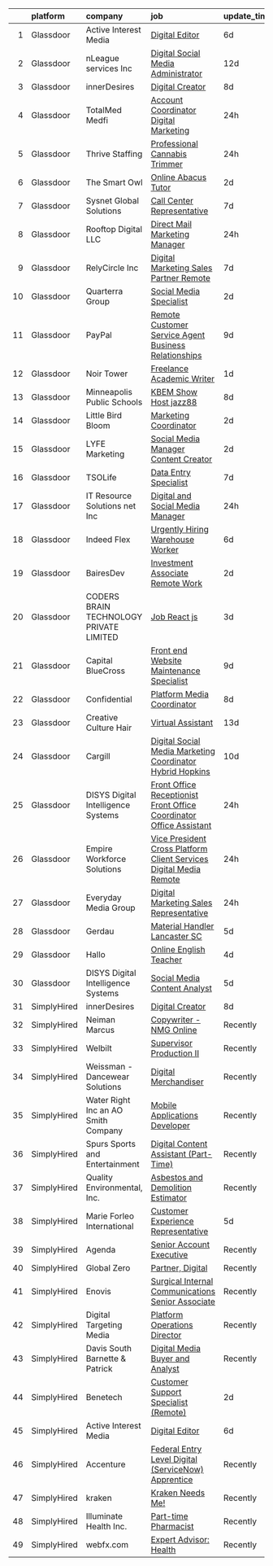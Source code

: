 

|    | platform    | company                                 | job                                                                                                                                                                                                                                                                                                                                                                                                                                                                                                                                                                                                                                                                                                                                                                                                                                                                                                                                                                                                                                                                                 | update_time   | location                    |
|---:|:------------|:----------------------------------------|:------------------------------------------------------------------------------------------------------------------------------------------------------------------------------------------------------------------------------------------------------------------------------------------------------------------------------------------------------------------------------------------------------------------------------------------------------------------------------------------------------------------------------------------------------------------------------------------------------------------------------------------------------------------------------------------------------------------------------------------------------------------------------------------------------------------------------------------------------------------------------------------------------------------------------------------------------------------------------------------------------------------------------------------------------------------------------------|:--------------|:----------------------------|
|  1 | Glassdoor   | Active Interest Media                   | [Digital Editor](https://www.glassdoor.com/partner/jobListing.htm?pos=105&ao=1110586&s=58&guid=0000018267a3730a809da149bbc662e7&src=GD_JOB_AD&t=SR&vt=w&ea=1&cs=1_65fe9bbb&cb=1659596142010&jobListingId=1008035376852&cpc=F41FEAB56D215062&jrtk=3-0-1g9jq6sr42inj001-1g9jq6sroitn8800-463a40b263944d69--6NYlbfkN0AZA8Oo7V7aJWNB94sKW_9ZY7jzLUMUKhJXDzEJByhUbbMoMkxZDHV4IrtSOMngzfk748jUqGcMxeOuKnza_BbUFo2EVYHY9-PGecqEvpvuvBguWTFVaByWNOOjojmUTlRezvgHkwJUsGantzDynCg5KII-71HH69Liwq353uT_PqP18SMIS5PXe0-QfHSM_wGwSb6DwQpZKqwIyIOAASH3mPjyK3qFPN622UEmjWWAzFoeSJ2kJmTgGIV1ply_5J6pKltK2w-3RhFDpY-50Z5EjaqkztQxeDc4XYbNXrofqA6D2999C2QWrhwch0qe9k3rx5ejUXrCU076eUUuHFgwp4CWJcvX2MxCXyxrSLFsyiwjRJYX7Xx-R0MpdIE8BPsqWp2FWj0jhU6kbHbVwHPtA7ysDKBybDK-PSqIWh672PwkZKfW4XPR9w9n2XBk2OLHq_jyf5GRCWL8qKPulo4Ix8BYiEa4d2A6ExGe4as5rw%3D%3D)                                                                                                                                                                                                                                               | 6d            | Remote                      |
|  2 | Glassdoor   | nLeague services Inc                    | [Digital Social Media Administrator](https://www.glassdoor.com/partner/jobListing.htm?pos=118&ao=1136043&s=58&guid=0000018267a3730a809da149bbc662e7&src=GD_JOB_AD&t=SR&vt=w&ea=1&cs=1_7973a98d&cb=1659596142012&jobListingId=1008023011583&jrtk=3-0-1g9jq6sr42inj001-1g9jq6sroitn8800-41b84dfd87e58173-)                                                                                                                                                                                                                                                                                                                                                                                                                                                                                                                                                                                                                                                                                                                                                                            | 12d           | Atlanta, GA                 |
|  3 | Glassdoor   | innerDesires                            | [Digital Creator](https://www.glassdoor.com/partner/jobListing.htm?pos=128&ao=1136043&s=58&guid=0000018267a3730a809da149bbc662e7&src=GD_JOB_AD&t=SR&vt=w&ea=1&cs=1_ae5436a7&cb=1659596142012&jobListingId=1008031587564&jrtk=3-0-1g9jq6sr42inj001-1g9jq6sroitn8800-95ee0013a0241e9b-)                                                                                                                                                                                                                                                                                                                                                                                                                                                                                                                                                                                                                                                                                                                                                                                               | 8d            | Remote                      |
|  4 | Glassdoor   | TotalMed Medfi                          | [Account Coordinator   Digital Marketing](https://www.glassdoor.com/partner/jobListing.htm?pos=114&ao=1110586&s=58&guid=0000018267a3730a809da149bbc662e7&src=GD_JOB_AD&t=SR&vt=w&ea=1&cs=1_6d006c48&cb=1659596142012&jobListingId=1008050679528&cpc=1FDE87803EF93CD3&jrtk=3-0-1g9jq6sr42inj001-1g9jq6sroitn8800-8f538315a3b18d10--6NYlbfkN0CAbsJB8bju6vp3YzCtcC1o6rQ0eFO1yXn-OHpoI-lP0DaRmu6MITyG7eKv3cg2fC5SuOZbEbxbvepffm2pxYVMrVo_psQrIep5kS8ctn3ICrpL28ozPpKsV2k_3qNn5TtDwCBSmRqMnYGMvaED7XeA-ZRv47M6AFYI82PhR31SsuJabr_xVQK8qWfL_V9aqv0Ghz3rJGbQgZfrXoYgknazNfBc3ArEJZVuVgw2s1qgbpNJbam321r-mY6azFakylMucUzj1aMhaZhMYSOxG9ORsFRggrqW4Vpi7wtA3U9A3SCsg7ubtE8Qc7AoJCKuF8VvfHD6XCBj7iDJtqp7O9CFwFPNTx2-6F4sEtnTfWs65OjSNB3mPDtlW6wq6iaqUPmcbKOdEzq3l1z1HZBb1yxUycitW84dlMi9MTXlZpQIGe0lIwvdK_O0R9zkCGRlyaMBCjsMpR9gSjiCmA1JTt5sILPzNvm1EeO7EM1CMMhaKOViWHXq3g3PlNa8M_wYIzGYu5HYY7k0rA%3D%3D)                                                                                                                                                                                      | 24h           | Remote                      |
|  5 | Glassdoor   | Thrive Staffing                         | [Professional Cannabis Trimmer](https://www.glassdoor.com/partner/jobListing.htm?pos=112&ao=1110586&s=58&guid=0000018267a3730a809da149bbc662e7&src=GD_JOB_AD&t=SR&vt=w&ea=1&cs=1_5950e147&cb=1659596142011&jobListingId=1008050606652&cpc=923E3B470662C757&jrtk=3-0-1g9jq6sr42inj001-1g9jq6sroitn8800-12332ac2078f2462--6NYlbfkN0D-OtOWrnSFY4xbcHm3nwfEE5n4ETxfDtjc14HUV7NCRxLf9IgH4rU44X2WWpYjMLdDMF5Cn7BGmiOg9k6DX8cujmRfGlR6ye4gmvdWR1VbHAsN-gjyGNaer5Qxe-kkv_YtP0kjXQS9PV4vhlEAzDTeMn2iI9ya-vez5Gf9DWb0qb23wS4hatDeqbFLHpe-4recpt0bXMXjkeH5V9FSSqk2x6dNnY8v8_v5u1nxhQGXRUCjI5OoDFBo_KHTstR4dbg_nT_-M1lUMH44DQDs2RdegZoHDnT2hhsjqfbnkkrU9d_6jGS_0KQFZMWlF7lYmyc5i3FxPwU83jxyeyDChMp1eUrwEKER2WXurefFsFWqmB8GFq6Uj_x6UZWFtYi4j1qqyMTYD1U07yAslANhrpXQmuV-5VUknOG8hwRoAP6kYAq_k0QXPVHZNTpwQc22270rN0Vfc1NVgX5KMJeSWPGfuUvBPzvlfziR-Qp7u5rSL7Yx9SS-VMv0qtG032URjQmBSK1pMoeY1A%3D%3D)                                                                                                                                                                                                | 24h           | Adelanto, CA                |
|  6 | Glassdoor   | The Smart Owl                           | [Online Abacus Tutor](https://www.glassdoor.com/partner/jobListing.htm?pos=124&ao=1136043&s=58&guid=0000018267a3730a809da149bbc662e7&src=GD_JOB_AD&t=SR&vt=w&ea=1&cs=1_60501504&cb=1659596142012&jobListingId=1008046264854&jrtk=3-0-1g9jq6sr42inj001-1g9jq6sroitn8800-adf07c5c4956a767-)                                                                                                                                                                                                                                                                                                                                                                                                                                                                                                                                                                                                                                                                                                                                                                                           | 2d            | Remote                      |
|  7 | Glassdoor   | Sysnet Global Solutions                 | [Call Center Representative](https://www.glassdoor.com/partner/jobListing.htm?pos=110&ao=1110586&s=58&guid=0000018267a3730a809da149bbc662e7&src=GD_JOB_AD&t=SR&vt=w&cs=1_dd3c3fe6&cb=1659596142011&jobListingId=1008034241016&cpc=FA84DF7EA1EC2398&jrtk=3-0-1g9jq6sr42inj001-1g9jq6sroitn8800-b73c3b1cc32f4871--6NYlbfkN0BnNBTHaaKp72MKvGcaA4XfRR-E1Ciyd_6IauSMfQTRM_erjUME_VqVhzXEyD2XjOWbmu0PllMc040C1CyUPFNu9b9ifV-SrUpc8ri_1eZ5ixoNuWiEa-1Cj9TFnrg37gLWDCS48WbG1lpt2zs0NwspasP-GsE3VT3QTYGOOE3ssiCs55FazhQU1-fHiCcsiXoFV0sLnbIherDX9v-UCMg7OwTYUCIliE39jNe3fimXkn4sRBBdMxCZlNycDLoSEM1LdVgOJFiZsXsfOf1PuFDcotiQTt0V7Oxd2kv0Zg0QkInPGOCSvpDahmAXPnU5ZUjjcEyxet5qnQFYbc2FFrA8sDcnSbNGOioznNJVGfkFARcDoW3U_Jfyg38gS1eztjlfX5W1FQQMiohva1giyhLuJPY_m6LoHkKrroX8UJaOC_1srJE_8rXbK6zE_N-Uk3PALbjT_aC3v9asd_uC1hUuCQu2mUR8r2Zb0hcvtjgEJZzfk0y_7cS0)                                                                                                                                                                                                                                    | 7d            | Chicago, IL                 |
|  8 | Glassdoor   | Rooftop Digital  LLC                    | [Direct Mail Marketing Manager](https://www.glassdoor.com/partner/jobListing.htm?pos=102&ao=1110586&s=58&guid=0000018267a3730a809da149bbc662e7&src=GD_JOB_AD&t=SR&vt=w&cs=1_24365e76&cb=1659596142009&jobListingId=1008050518332&cpc=87034903B3AB482B&jrtk=3-0-1g9jq6sr42inj001-1g9jq6sroitn8800-dd6f8dcc896813a8--6NYlbfkN0DSBO-jBcr2YqL31Kpqj6lpOVigNTx_gi2M8UbeBAFfP6qPjNsKAUOqTt6N32Txf1m0vYW7AArMhi61gOmZMKgtkMkTo8kfdsxvoBX6iq9CI_9gCLVUafBhAvPdzKxt0W0Yd8Knwyha6Gzw221-BbsLac88DR5vPgVv1d-09guO7zlToBIlVVLdLIjX8qJp6M-J8w93wj4xV5c17U6RinY108gFrydBm_h3keCg7YlTV4PSVAlvbH1kGRkhCIYOGb_69x-QPia_6FxlDg9mCIyqEAZkYp9WSRi4wG48qAv3uyVYJGBTzYuK3ESXVAOpEpTtMvbwXjtsYG1D3_oDdO5sh8C5fSk-PnTZAvqSsPzexovfuSNWINqcqbcT_cuNskAYQekwKbCL5Uk-5o0QEITUCUnp-1lum1qN8t0GNkrXi_zYBd349SQVPjZHzbtUeiH8uRYa0qK30UDgqEzyW34GBXP_a8D9mzcdqQi8FhRZ9TeuiE-rUZlU2vNGIyhCS1wMsJjiMy1Vpu6Jm4zyTNM3qzBAyGp90mPMaNI4JWGRJw%3D%3D)                                                                                                                                                                     | 24h           | Remote                      |
|  9 | Glassdoor   | RelyCircle Inc                          | [Digital Marketing Sales Partner  Remote ](https://www.glassdoor.com/partner/jobListing.htm?pos=123&ao=1136043&s=58&guid=0000018267a3730a809da149bbc662e7&src=GD_JOB_AD&t=SR&vt=w&ea=1&cs=1_62ab1111&cb=1659596142012&jobListingId=1008033557953&jrtk=3-0-1g9jq6sr42inj001-1g9jq6sroitn8800-5a0105498e9930de-)                                                                                                                                                                                                                                                                                                                                                                                                                                                                                                                                                                                                                                                                                                                                                                      | 7d            | Remote                      |
| 10 | Glassdoor   | Quarterra Group                         | [Social Media Specialist](https://www.glassdoor.com/partner/jobListing.htm?pos=122&ao=1136043&s=58&guid=0000018267a3730a809da149bbc662e7&src=GD_JOB_AD&t=SR&vt=w&cs=1_062ae9bb&cb=1659596142012&jobListingId=1008044650081&jrtk=3-0-1g9jq6sr42inj001-1g9jq6sroitn8800-55d74523bd60c6b0-)                                                                                                                                                                                                                                                                                                                                                                                                                                                                                                                                                                                                                                                                                                                                                                                            | 2d            | Remote                      |
| 11 | Glassdoor   | PayPal                                  | [Remote Customer Service Agent   Business Relationships](https://www.glassdoor.com/partner/jobListing.htm?pos=117&ao=1110586&s=58&guid=0000018267a3730a809da149bbc662e7&src=GD_JOB_AD&t=SR&vt=w&ea=1&cs=1_25ee6f27&cb=1659596142012&jobListingId=1008028589346&cpc=3BA4CE39D5B5DEF5&jrtk=3-0-1g9jq6sr42inj001-1g9jq6sroitn8800-fb93b70d21e86f20--6NYlbfkN0DU-F56RgAyFk8IOKZIzbPDY7JlmS72TMLpmNQzkaTSHnnUpJiwKQw4erUsxxxzAtW9rkUZ_nCrawWpSVYeW3sIaz8U4l_4DCoO7ir4VFcIfU4xDM2uiZnjaF7K5czPGOo9FxKK_24mIALxe9cyQe0aQFO-e9mKrRa_nyps96gR7AItH-5G4Cg-tIC-it8rVo_8MW8ackcuuSYm_RXUL_rjNHyH_RFSr1goCT56yC5W439O7UpHtcfPhV4EjYN_UU0siTL9ho7TxEX4mFZPiG-2owverWC5sVnFMmAQaok93VBAtz7FiUn9hKNE-scmzL2xWZwHTgN3PKPKryEASaX2NHy8TVf7dJC8CMQusB5-Tk2cpCl5xDL6tGvYAPtm2zqBHNuvxd5Jc4k_PzNFkJkJSnKmq3I-e6N8sesjFMZvDeJHiqGV0b8nJDpQmjWEFAQLbrKsCCUJut_-acH7czBLP9jqhhVEpiYvMalHmlMantWzHKd-T7lsHNTBRNWYTdTIkKWRgCvXJJtRsEHo2CY5K9edq1aJvZgLlte-_ElYtg%3D%3D)                                                                                                                                       | 9d            | Raleigh, NC                 |
| 12 | Glassdoor   | Noir Tower                              | [Freelance Academic Writer](https://www.glassdoor.com/partner/jobListing.htm?pos=111&ao=1110586&s=58&guid=0000018267a3730a809da149bbc662e7&src=GD_JOB_AD&t=SR&vt=w&ea=1&cs=1_bb92cb67&cb=1659596142011&jobListingId=1008047757568&cpc=9908D8D4413DBB8A&jrtk=3-0-1g9jq6sr42inj001-1g9jq6sroitn8800-b895c542e8914a04--6NYlbfkN0DynFjwcm2UTAgtpqs8aZF81BvIvI5YaFRdS9GdIXZEr0i-YMPlnMTs5y4Q2AM1ruFKIecpAVvJXiS2-i9KFc-TH4BsBLjn4KHSR_2HO30J8x-IpXR9dYYfwvtil0BZIRTHyRGcnXHwJcQI1QBc0fIUz83RlNcPZza8_fM4r6TK2TFqnpTyw-NSvsWjT8Q373x4MCQWvIPEUel8dNU_NXo3jsUk1kHHneloiFCIThCZk0ael56UWMTE0POPZ4SFeom0c-0KPiC2lmWIAFbxSat8VxW00P9SVTeJPQE967pWB7idS7nG68TrlQmqZophIhuemiE05A49TgmPULZNQfu1H9zUc6I64n7XYLoY35wmRQIk_SlhZpfYHKBaekUIhO_mRg2bFrCm9hS9ijC3qD7PVsgXz-agjfL6Tu3Sad0dXub2DPQk6vQiF6BYN2IJjX5p-kTzjWqEda718fPLPPNbbO7dWY7V_vT-HS1YEmWT3A5hibYtaH7LCTe9qKDxzRA%3D)                                                                                                                                                                                                                  | 1d            | Remote                      |
| 13 | Glassdoor   | Minneapolis Public Schools              | [KBEM Show Host  jazz88 ](https://www.glassdoor.com/partner/jobListing.htm?pos=126&ao=1136043&s=58&guid=0000018267a3730a809da149bbc662e7&src=GD_JOB_AD&t=SR&vt=w&cs=1_d977c8a1&cb=1659596142012&jobListingId=1008031757353&jrtk=3-0-1g9jq6sr42inj001-1g9jq6sroitn8800-c4db09ea93f66203-)                                                                                                                                                                                                                                                                                                                                                                                                                                                                                                                                                                                                                                                                                                                                                                                            | 8d            | Minneapolis, MN             |
| 14 | Glassdoor   | Little Bird Bloom                       | [Marketing Coordinator](https://www.glassdoor.com/partner/jobListing.htm?pos=103&ao=1110586&s=58&guid=0000018267a3730a809da149bbc662e7&src=GD_JOB_AD&t=SR&vt=w&cs=1_89548d9d&cb=1659596142009&jobListingId=1008045714426&cpc=334ABAF5D42DC775&jrtk=3-0-1g9jq6sr42inj001-1g9jq6sroitn8800-f3566fcb32409e67--6NYlbfkN0DAIe5QNSLFGa0_VC0eXzdOuuEqzQA_iTX-kzlWqj7tTFusxOctVH548IIqtbGko3oTqylMRYjrDRvr0PrLV2gG3GHEptDJ7USXOxMCkle1V_bRltWk7ptn3H6jwz5E55wqnNc23MGi7YCfHlpIjnRZwBpUDVf_8Am1mY8qRagDZjxDm_OmjU9-5TjNC7Ag_TzhHOCX3dGaXnhtlcituTGHjmzD8n5CsTdAuscBQGAgqgYvxVxWTWJkRPjeHVU0w4qhUU_whRgNNDHhKoh4NqRbsQjx3rTlP4qqWUbQeko7_tjyb_-G6bGBt_zh4yl_vfDohsp-Pqrq3L8mzF3ruyS4OJwEp3VdE21Vphm7IUMyJ7IGSITuDYHvR01IdazOe3Mvrp3X2yXH8ckm7nbS0SSNF40cPN_KSPysMmKPaTawWQg6V_NL3LR0dgxHKCG9DDs6BwzAj0NaCv5pQQa6xi6m)                                                                                                                                                                                                                                                                         | 2d            | Remote                      |
| 15 | Glassdoor   | LYFE Marketing                          | [Social Media Manager Content Creator](https://www.glassdoor.com/partner/jobListing.htm?pos=108&ao=1110586&s=58&guid=0000018267a3730a809da149bbc662e7&src=GD_JOB_AD&t=SR&vt=w&cs=1_9a008e92&cb=1659596142010&jobListingId=1008044790824&cpc=3DB599BF2F4828F0&jrtk=3-0-1g9jq6sr42inj001-1g9jq6sroitn8800-cacc088ee199509b--6NYlbfkN0Bn_QP1mB-qITnm4Vz5PyfqYTbW9sbsjBCIFcmJsZI4dRRghgHoT6IrWyZJLi3Qx4ec_aejb4vzvMGPnoCE9DZEvxeGUHb1-sLI4A5Ef5XHOuzPYccZTa6okImh8vUdFr4qLdYauhzTHPhL3RiaXIeyZcgxN53cHJyNa1Ts-xoyQr9hwI5X5Vm2KPr91uF9krc0z6YH94w1ky-rJexZ4gRgfi3E4r2Z93CYkhSH_8qlzM8OoYbqOgyXZg4rpwus15fcnSRPX3eVrMw5O0jPVHape7D2UCK9tNaA5Hgz8KvHnlziNJeTDGjY8PT_jxRsF3ixlDBLf-G4nLu221kdevdFXDTSSb0tTvge79zsC_M4tO0SXT1FROMZWHbkL0Vgr1D4__p9SYtM8F27853FK27MDi5U-bJOmqHKILPx89HQL9mVFDuGvzrbMYkKXGhwK3rNqD1KfEUeFMcEj2-ymbeX61VgI0qFC_vtcvmNOaM1nA4LK9BQRMYsANSO_If-JVXHWeRYKXnOGQ%3D%3D)                                                                                                                                                                                              | 2d            | Remote                      |
| 16 | Glassdoor   | TSOLife                                 | [Data Entry Specialist](https://www.glassdoor.com/partner/jobListing.htm?pos=120&ao=1136043&s=58&guid=0000018267a3730a809da149bbc662e7&src=GD_JOB_AD&t=SR&vt=w&ea=1&cs=1_491885ac&cb=1659596142012&jobListingId=1008033924059&jrtk=3-0-1g9jq6sr42inj001-1g9jq6sroitn8800-9be52143023b0d66-)                                                                                                                                                                                                                                                                                                                                                                                                                                                                                                                                                                                                                                                                                                                                                                                         | 7d            | Remote                      |
| 17 | Glassdoor   | IT Resource Solutions net  Inc          | [Digital and Social Media Manager](https://www.glassdoor.com/partner/jobListing.htm?pos=115&ao=1110586&s=58&guid=0000018267a3730a809da149bbc662e7&src=GD_JOB_AD&t=SR&vt=w&ea=1&cs=1_7cac1771&cb=1659596142012&jobListingId=1008050611875&cpc=FD1C1DA32C38CFA7&jrtk=3-0-1g9jq6sr42inj001-1g9jq6sroitn8800-eb7b3b83950cdd01--6NYlbfkN0A2rhKgUxWeNFR8lJyK2GQ5QGimrmDFP8mAUqXCCF4iyQNM0HgvdZk-tvWd8PLqMjW2-yWUBCG08C7mMrzWryrMTHcQl6LB8QfvkFTeod-42-rcAU2LOFM6jTRh-a27IBDs3rMgnphP6g1j_hU3uNTJMJ8gkYRbjPfFvNk6s0WxrkQjIzQlF4dfe13yPuzmb5qQn-6QAUyKq1Ft9DHDyPAGer7QbRB2-yjgJ5gVc0G179HHHF-BiR0-oUVIpxenvJr4A6JBJI8elK_wxRiHmfqytp0NFNqBMYlqL0gWgUYmtLuvrSExZuH55AkwyqlgJWls8I1gALb6BjVwGUrRovwIhAhFsabJpuXqlJew8Tm5LSxjxlvYBus4TZ66XaRBjqy0cFd_pnB9baxosoXiNNkHKTlenvVLnHTWq6goCpzUkQdir3_zNrERi7z7sbhlZgksZm3Q3iPQM05nbw0CQVD9IVYg3DbJVdJ_vJzc2mfUMw1yuzd2HR4otBQs7HySlUaq-y1zesRl7RsX_QVxPPBN)                                                                                                                                                                                         | 24h           | California                  |
| 18 | Glassdoor   | Indeed Flex                             | [Urgently Hiring  Warehouse Worker](https://www.glassdoor.com/partner/jobListing.htm?pos=104&ao=1110586&s=58&guid=0000018267a3730a809da149bbc662e7&src=GD_JOB_AD&t=SR&vt=w&cs=1_bf0c4452&cb=1659596142009&jobListingId=1008035570265&cpc=A0032DE20586B9BD&jrtk=3-0-1g9jq6sr42inj001-1g9jq6sroitn8800-1d97adb40941aca8--6NYlbfkN0AVTMdwzNofiSdNNiUQE6qdFc71LVBFT7n-rCukDorc53tXNcs0iX3NGuRmH4gq90s7_KM6trph1tWCY9vU4Z6whtW6wVxjXFhggRUkGXOQ7LsKfVBYHDBHwaCRHh0c_gnGfWbjEj6PmVCF70KF3qeG03RJUhSUn_0qKSbtNqTHfvjaZ9CXF73vdN0Ip8xvN5gnQU5MVY5abl2H4HPfK0bf8Gng3wdT82fCXSBRr1QM45Fx70ESdyCok_6Hdmn4-vuhQca70SDEi6-Ytko-I6sMFiwZYZxjaQi7WNblAZK1CGAPJ37Ezg2Ag7EZNBHlt59qlXNrC61Gbbf3EoHqKN2oLgsycxiMyIUe8o2Kl7A_bMz7PCtVUmPeZZrPMG7KxCIwH39o7RW8DLORTvfXnr2Z4Jgjey275liyw1WMXDU2CbEOyUHlzuQCRug2nbV4ZK5Z_FW2Ztf3g4Roq6-t7hh33XZkGVDHFKUZXMz1POgmnrRJp21WRRz3XSjh3gA7ggT1n3kIL-CqmsYYCZmbxgW41CxgytAhA99_wtwotdk1kqBp26UpeYXLtg4lWbYAwbwqrdFc4U-mluOuV-Z6EbzOLvmUZMvrQZyuvDcO47PuFuurKS1MAluGfJMH6wsYrMpH3Kf_7K8XA8z22DTbEzUOET6ij00ojdHbmg8w1aoPlDIeJmA0EQvFObz_wm4hFCHrz22OKMdiug%3D%3D) | 6d            | Plano, TX                   |
| 19 | Glassdoor   | BairesDev                               | [Investment Associate   Remote Work](https://www.glassdoor.com/partner/jobListing.htm?pos=106&ao=1110586&s=58&guid=0000018267a3730a809da149bbc662e7&src=GD_JOB_AD&t=SR&vt=w&cs=1_c77a6759&cb=1659596142010&jobListingId=1008044257006&cpc=9908D8D4413DBB8A&jrtk=3-0-1g9jq6sr42inj001-1g9jq6sroitn8800-1aa77c0e4c69bbab--6NYlbfkN0BfEGkshao4EhrCCf7LYqKO8VNtf9vkQrewuI3DmTR_-G3zJxSBeo1O-SB_lpKRvkMouHs_ju3K1xxCbPiZ43CwluehM2k_tiDVI4uaFtpb-lbgQ5bIUx1tvd4odvIftmXsp98J8RcVuEGfvTV4lE2eouiG7RGZWGaluWrIsPA6lkRF9Ipr00Ayh1xuAXQUphb9oisIXykfcCLyB63lJKqbpANbjKMIaRutBe9vXoJefU4xYTAvTKFEgUtXxfXXDF_k2KM99QUZ8-8jvGWGyj6ueNQ2m2uFE_CJWz66BsyfjvaTAk7M36sUSck_sB_2j85oLOecNE8qK_clBx-va079of2hyf7HmpSEOxik8NY91-Ynkl0ZSAoxrA34z7nKbuJaB1sZiHI6cgfBmvBAxUgeOmMUfsVi9mYGq_-oauGCgc-9qeqIuGakOSaqTLF0HyteMdmGCeD2KEcl4VllJAHGRo_MSb2W37wxAk6SLoMoYZJxyGi1HfZrApFb_P_RJGdCiYvQ5cPcFK9tBgT-udnjGgx1hE-f9sN5NUMiHki30mtUNGzbUYb8THG_6bQKSkGvjKfSY5PuiJ2Tg-fbQpaW)                                                                                                                            | 2d            | Philadelphia, PA            |
| 20 | Glassdoor   | CODERS BRAIN TECHNOLOGY PRIVATE LIMITED | [Job React js](https://www.glassdoor.com/partner/jobListing.htm?pos=129&ao=1136043&s=58&guid=0000018267a3730a809da149bbc662e7&src=GD_JOB_AD&t=SR&vt=w&ea=1&cs=1_400035f6&cb=1659596142012&jobListingId=1008040249068&jrtk=3-0-1g9jq6sr42inj001-1g9jq6sroitn8800-588ae421116b5157-)                                                                                                                                                                                                                                                                                                                                                                                                                                                                                                                                                                                                                                                                                                                                                                                                  | 3d            | Remote                      |
| 21 | Glassdoor   | Capital BlueCross                       | [Front end Website Maintenance Specialist](https://www.glassdoor.com/partner/jobListing.htm?pos=130&ao=1136043&s=58&guid=0000018267a3730a809da149bbc662e7&src=GD_JOB_AD&t=SR&vt=w&cs=1_d2cf8931&cb=1659596142012&jobListingId=1008028552233&jrtk=3-0-1g9jq6sr42inj001-1g9jq6sroitn8800-a75ff4abc3d57df5-)                                                                                                                                                                                                                                                                                                                                                                                                                                                                                                                                                                                                                                                                                                                                                                           | 9d            | Remote                      |
| 22 | Glassdoor   | Confidential                            | [Platform Media Coordinator](https://www.glassdoor.com/partner/jobListing.htm?pos=109&ao=1110586&s=58&guid=0000018267a3730a809da149bbc662e7&src=GD_JOB_AD&t=SR&vt=w&ea=1&cs=1_3f09c95e&cb=1659596142011&jobListingId=1008031233622&cpc=47CFDC01B3F81FAC&jrtk=3-0-1g9jq6sr42inj001-1g9jq6sroitn8800-0a3239863238e575--6NYlbfkN0Af7IH--f52cTUDwFMUanxXcd3NiV5wYJyzlyk1G5yREYcHNsx28vaP-Uua4A9n-Y5ZnBZxJXtjpfBYfXBqYU_wXVR1n2NCy8akqXGcfwBGVzvfGXKnGaGpMNC-Iz5WSxlbfys6VGsKAlwNzUQTnExJ06YmbFnYOnL1AxJk0uTOQdorsgsWDShfsv_J2PHaAzNfJ5Vukp50s95GO9JeZNOOIIdXglrrBz7lUaVw89mAO5iYTHZ_YlHbYlUeAQMEDrH0h1Rp8QGShZkeCqiPI_x5kSl20H-6tWQTIed1A3HFolNYyIiv62Pi2ldhZMn6NDC0h4i-6vHVvlBLVekszwMLjRq3gxDkc6wDKlR5mzH5ILTkkLDCTaKLQzszaS9nH1OEzOYKo9VRpzc2TMhwwG7J8CGLQHLoPaPOJ1MQLuEJ8lRU087xBbCSsau4h31-RXMaOyzyX532NJXHgUpi2OUXZDN3KG_o075d23ktUP-Wmp2x7sG0B_x0_MEWMr1oeBXZ84v2b9W2bQ%3D%3D)                                                                                                                                                                                                   | 8d            | Remote                      |
| 23 | Glassdoor   | Creative Culture Hair                   | [Virtual Assistant](https://www.glassdoor.com/partner/jobListing.htm?pos=119&ao=1136043&s=58&guid=0000018267a3730a809da149bbc662e7&src=GD_JOB_AD&t=SR&vt=w&ea=1&cs=1_ab8b88e2&cb=1659596142012&jobListingId=1008020726305&jrtk=3-0-1g9jq6sr42inj001-1g9jq6sroitn8800-3400f8c97d1c39a5-)                                                                                                                                                                                                                                                                                                                                                                                                                                                                                                                                                                                                                                                                                                                                                                                             | 13d           | United States               |
| 24 | Glassdoor   | Cargill                                 | [Digital   Social Media Marketing Coordinator   Hybrid   Hopkins](https://www.glassdoor.com/partner/jobListing.htm?pos=125&ao=1136043&s=58&guid=0000018267a3730a809da149bbc662e7&src=GD_JOB_AD&t=SR&vt=w&cs=1_c596b014&cb=1659596142012&jobListingId=1008025040172&jrtk=3-0-1g9jq6sr42inj001-1g9jq6sroitn8800-a857b1a1d7b47230-)                                                                                                                                                                                                                                                                                                                                                                                                                                                                                                                                                                                                                                                                                                                                                    | 10d           | Hopkins, MN                 |
| 25 | Glassdoor   | DISYS   Digital Intelligence Systems    | [Front Office Receptionist   Front Office Coordinator   Office Assistant](https://www.glassdoor.com/partner/jobListing.htm?pos=113&ao=1110586&s=58&guid=0000018267a3730a809da149bbc662e7&src=GD_JOB_AD&t=SR&vt=w&ea=1&cs=1_f8f53cc4&cb=1659596142011&jobListingId=1008050414505&cpc=AC285F3A3ECA6BB0&jrtk=3-0-1g9jq6sr42inj001-1g9jq6sroitn8800-895570de292535fc--6NYlbfkN0BTYkY06FZEdAAtNWO-eDAfNklmfZymsMF6eFRONl7rAMN5x_2sHrqXfWPo9rHDxSMpW4ldaMRWV06o2ixJuH7GjWWPGCRNOmxhM7RJ2N9m0h2pQJ2J62rgqOnHkZc4fEQ1_S7Veki-mnkXtdTPz5OhwQHwesr8cPBAQPkyP1r-Jy_reaowrTIKvYc960M9PXfCD0wREOZR3aIxVwZ7z0UsObXQBBaS-v1uy-By9tUmyu6Ai2cZeOD6JLc0jNZ9jGYrRvM2i3Nq875YYvI9cKvIdlkGOUIS08zsAebREr2MNipD3drBQVQB2ZJ2x78yWN2QTa0MLl4hF3jR6fvwuYEVuOwLyCC6oExXPzNoIqaVY768-DKa3dleuvpN7WXNlRhIjOG-u_HI4A24rJ--WzvTD5m1MgfalfqOZG_TS6MvkzNSKP2SC8ZvE93zoSfg71A_X4sJWoJo4TXl4CwLaClpLcfuCSgiHOv9SV7yNofX2C_hi6XjJW_hb6mX0kV-qI82NMipZ--TYw%3D%3D)                                                                                                                                                      | 24h           | Remote                      |
| 26 | Glassdoor   | Empire Workforce Solutions              | [Vice President  Cross Platform Client Services  Digital Media  Remote ](https://www.glassdoor.com/partner/jobListing.htm?pos=107&ao=1110586&s=58&guid=0000018267a3730a809da149bbc662e7&src=GD_JOB_AD&t=SR&vt=w&ea=1&cs=1_9a6b161b&cb=1659596142010&jobListingId=1008049958980&cpc=1160948BCBA38B5B&jrtk=3-0-1g9jq6sr42inj001-1g9jq6sroitn8800-9fe503b44f837a5a--6NYlbfkN0BhhhzTg5mrYii5qsI6KLAJ861Knq-wjVpxdjddoQLPfh6XxHCsXUkeempUR-jKO9DhObW-UvATq4HWVNhJFUq9Mb4OFOdmy_wcF8X34-FrowBT2WK5bKgifVgmANIG2BF_BQnGf1s9teoYRWQkWOIeJpRicylUlJxJMo3BmhqrH2IGMk2lnusv6IAV5qCKNn2uxlpWS3pCAL6H1vYnXndvUmEtRW96oJURSAv6z-RwM8x7LGC0-bm9QeArceKTUWNUoomxhXAH-RcHAAzCXh1A7iO8oa5RD_kT2DxlkIa0zKRHfGDEbgDU2lR9dathqA4b8G_QNEcv3eBAyWXkJrVTFt1by_w76NGE5YDRQs_QWGoYVdNU2Yr0dE4Py8XB3dZz71ghk1m58p4PnnmwPl_NqJ8SyvEly9qlvfaJgp_3tL_GjrXYyWp0QoFRtYRBAmtBV7gyvOv9aM0EjqMuJ0IiGcaPQv0hyZXFApS7AMRhz7dnIC-nTCUYZwtmpXmaYv_G3u5WCrpkaA%3D%3D)                                                                                                                                                       | 24h           | Remote                      |
| 27 | Glassdoor   | Everyday Media Group                    | [Digital Marketing Sales Representative](https://www.glassdoor.com/partner/jobListing.htm?pos=101&ao=1110586&s=58&guid=0000018267a3730a809da149bbc662e7&src=GD_JOB_AD&t=SR&vt=w&ea=1&cs=1_2fb3742c&cb=1659596142009&jobListingId=1008049840379&cpc=6945AE2F4B03E059&jrtk=3-0-1g9jq6sr42inj001-1g9jq6sroitn8800-4aac51498eb9761a--6NYlbfkN0B_wW5KRAxu_YsoUB0Xrtf1w0mAErUUE9Im_OQkLgeRDVPcPRrtqvSohGT7D30-6mfrCXAeoPXVxLQqanKIaWrM3YLFNd01sy2IiKzFUveb8-4SPvo2Wf76J9KF9DIcuMKwNeOpjDsKhHrnzXvDUuLEWM8utwk0OHbeQXgPJI-6AwZR-RrwoHalCNqxLjhmCw6-boEsB2itRJIE0jlLZN5efmNRw3xv0z6BEXSYJJ8dna79axWzzEooh1PqeaiIBTg7AimDf5rlF0-rrkPL8E7WgotZnQKGlJIizdTkv072WGXOvPg9PJqkolHMLBWvPTfgQvt5WBzOugFMCaYOSEDc9gd3yr7GeKlFXpjB0jDgceRB4gFF84z-_QZY2jQXqjqSLq2e766EFqhmJQYHGZD3L3d-fQ0PxB6cHdj27A7DJo33JxRodc8Dv1XrOvuKJLb2JZgzEckXKHkY8LDKQLiv1ZdquRM1oFHrL1qR1CRXLyk9558kV19KX0MWSa4uOiV-1jdJXwaHjA%3D%3D)                                                                                                                                                                                       | 24h           | Remote                      |
| 28 | Glassdoor   | Gerdau                                  | [Material Handler   Lancaster  SC](https://www.glassdoor.com/partner/jobListing.htm?pos=121&ao=1136043&s=58&guid=0000018267a3730a809da149bbc662e7&src=GD_JOB_AD&t=SR&vt=w&cs=1_4aacdcee&cb=1659596142012&jobListingId=1008038376491&jrtk=3-0-1g9jq6sr42inj001-1g9jq6sroitn8800-189f14ce633cdbc1-)                                                                                                                                                                                                                                                                                                                                                                                                                                                                                                                                                                                                                                                                                                                                                                                   | 5d            | Lancaster, SC               |
| 29 | Glassdoor   | Hallo                                   | [Online English Teacher](https://www.glassdoor.com/partner/jobListing.htm?pos=127&ao=1136043&s=58&guid=0000018267a3730a809da149bbc662e7&src=GD_JOB_AD&t=SR&vt=w&ea=1&cs=1_0c72cc8b&cb=1659596142012&jobListingId=1008039781650&jrtk=3-0-1g9jq6sr42inj001-1g9jq6sroitn8800-b7b42922e50c5685-)                                                                                                                                                                                                                                                                                                                                                                                                                                                                                                                                                                                                                                                                                                                                                                                        | 4d            | Remote                      |
| 30 | Glassdoor   | DISYS   Digital Intelligence Systems    | [Social Media Content Analyst](https://www.glassdoor.com/partner/jobListing.htm?pos=116&ao=1110586&s=58&guid=0000018267a3730a809da149bbc662e7&src=GD_JOB_AD&t=SR&vt=w&ea=1&cs=1_7221b70a&cb=1659596142012&jobListingId=1008038504827&cpc=8795CF9063CD573D&jrtk=3-0-1g9jq6sr42inj001-1g9jq6sroitn8800-79b7892428412d77--6NYlbfkN0BTYkY06FZEdAAtNWO-eDAfNklmfZymsMF6eFRONl7rAMN5x_2sHrqXfWPo9rHDxSPNL1R9MeewKvo-Gzf3xewUtCJDbJZZ3R6yd5tE8ogkIL1RWJowZaB7Z1yWFdPVGcMEzmvMATOyCyrdWvvcuFgbz2C38z_HgauvJwjH5EI3_Fb8pWt8jVby7OT-cV8uevDO770Mg0CslMwmheh1yiFCLyCYotQUJHLTHCMAoTHq3y5x4oKBPzkBJywR2OsGjfiEROHEZyNCWnTjwSBiKH-rgegWMpSUk-0Zl6SFCBXw8tEJX2Uye-xm5AMg5bSJDD9zhqXHUqdIkdc6AoHWj-o72dYUe0umjeyAk7jo7Ng2vpeYS_PiWLeuaCUHYF7Y6ANtd0CBd2KVX2YnPOxgtROxfpIQMRwgB1lqWuU9tFWKjsaTAZD11CFFPg32shfkhotN1maiz82LaIVkkNrDL1qFT981LJVzk52spM2Ic5XbF5Rr78L9wDhMHneVVfXNUlFw1XiKbVTMNw%3D%3D)                                                                                                                                                                                                 | 5d            | Remote                      |
| 31 | SimplyHired | innerDesires                            | [Digital Creator](https://www.simplyhired.com/job/MNBUC8g6jCthcNuvlz-m0cFTqTzbWvychlZiBrqYSEEJMTIcUgru6Q?q=digital+platform)                                                                                                                                                                                                                                                                                                                                                                                                                                                                                                                                                                                                                                                                                                                                                                                                                                                                                                                                                        | 8d            | Remote                      |
| 32 | SimplyHired | Neiman Marcus                           | [Copywriter - NMG Online](https://www.simplyhired.com/job/LOaUqCo37qMNXjM-FTsS_akqtzLQEShjnG-gUGRv96LDAvI7IOJJvA?q=digital+platform)                                                                                                                                                                                                                                                                                                                                                                                                                                                                                                                                                                                                                                                                                                                                                                                                                                                                                                                                                | Recently      | Dallas, TX                  |
| 33 | SimplyHired | Welbilt                                 | [Supervisor Production II](https://www.simplyhired.com/job/WoqTzImVryLBdx201mV4zyLGdyDbzo6rZww0G5WV1uqyAT_Cxsdueg?q=digital+platform)                                                                                                                                                                                                                                                                                                                                                                                                                                                                                                                                                                                                                                                                                                                                                                                                                                                                                                                                               | Recently      | Mount Pleasant, MI          |
| 34 | SimplyHired | Weissman - Dancewear Solutions          | [Digital Merchandiser](https://www.simplyhired.com/job/JdgPGdAt4JliBCoLdH4C4jUEjMEc4ODD5RaX3A_EhQeWf5HsoiACsA?q=digital+platform)                                                                                                                                                                                                                                                                                                                                                                                                                                                                                                                                                                                                                                                                                                                                                                                                                                                                                                                                                   | Recently      | St. Louis, MO               |
| 35 | SimplyHired | Water Right Inc an AO Smith Company     | [Mobile Applications Developer](https://www.simplyhired.com/job/uwgjjBupeBNJTDhnzE06mAOIp9yxcsfecG3xy2IWnFqwnAPg8BjjYg?q=digital+platform)                                                                                                                                                                                                                                                                                                                                                                                                                                                                                                                                                                                                                                                                                                                                                                                                                                                                                                                                          | Recently      | Lebanon, TN                 |
| 36 | SimplyHired | Spurs Sports and Entertainment          | [Digital Content Assistant (Part-Time)](https://www.simplyhired.com/job/eX7-_xPTYW5vgJOHiGjF7-LbyIUWDLzS_qlbU4GgxCbuUYE5L2IWHQ?q=digital+platform)                                                                                                                                                                                                                                                                                                                                                                                                                                                                                                                                                                                                                                                                                                                                                                                                                                                                                                                                  | Recently      | San Antonio, TX             |
| 37 | SimplyHired | Quality Environmental, Inc.             | [Asbestos and Demolition Estimator](https://www.simplyhired.com/job/Xp28goQL8bI4DdsTIc2Kjjc6i45Qe6WuKmh6A-Ilm_89lSswagrnUw?q=digital+platform)                                                                                                                                                                                                                                                                                                                                                                                                                                                                                                                                                                                                                                                                                                                                                                                                                                                                                                                                      | Recently      | Santa Fe Springs, CA        |
| 38 | SimplyHired | Marie Forleo International              | [Customer Experience Representative](https://www.simplyhired.com/job/VmW8MIiQENoTGBxf2vDv20QnGAt6lL8EEK2KnxMONUSt06eZhmSGHw?q=digital+platform)                                                                                                                                                                                                                                                                                                                                                                                                                                                                                                                                                                                                                                                                                                                                                                                                                                                                                                                                     | 5d            | Remote                      |
| 39 | SimplyHired | Agenda                                  | [Senior Account Executive](https://www.simplyhired.com/job/y5FsSBEBGXnvX33iu8vyL1UeqUsDXFUo183szTqaEABBarf7Ihw5aQ?q=digital+platform)                                                                                                                                                                                                                                                                                                                                                                                                                                                                                                                                                                                                                                                                                                                                                                                                                                                                                                                                               | Recently      | Albuquerque, NM             |
| 40 | SimplyHired | Global Zero                             | [Partner, Digital](https://www.simplyhired.com/job/nyWCcQ0jGOVQS14w59FHiL9xh26yAbgxpbPvXEBL8pT5HHAQQKcIeA?q=digital+platform)                                                                                                                                                                                                                                                                                                                                                                                                                                                                                                                                                                                                                                                                                                                                                                                                                                                                                                                                                       | Recently      | Remote                      |
| 41 | SimplyHired | Enovis                                  | [Surgical Internal Communications Senior Associate](https://www.simplyhired.com/job/pGyZA-friLntQGNIRdvKoscWryp53AFFQwwtltdB6vBRHqaUKx4Dqw?q=digital+platform)                                                                                                                                                                                                                                                                                                                                                                                                                                                                                                                                                                                                                                                                                                                                                                                                                                                                                                                      | Recently      | Austin, TX                  |
| 42 | SimplyHired | Digital Targeting Media                 | [Platform Operations Director](https://www.simplyhired.com/job/dmIY8NNgUEMVXh43QnjeddtUzxogwjcKGs3JsQe4ISP2TTlPlAxbpg?q=digital+platform)                                                                                                                                                                                                                                                                                                                                                                                                                                                                                                                                                                                                                                                                                                                                                                                                                                                                                                                                           | Recently      | Brookfield, WI              |
| 43 | SimplyHired | Davis South Barnette & Patrick          | [Digital Media Buyer and Analyst](https://www.simplyhired.com/job/ioqM_-G0EsixT-VmfEuQqGnVHPXnYOL627UyzNOeln1sudWacYecRQ?q=digital+platform)                                                                                                                                                                                                                                                                                                                                                                                                                                                                                                                                                                                                                                                                                                                                                                                                                                                                                                                                        | Recently      | Mobile, AL                  |
| 44 | SimplyHired | Benetech                                | [Customer Support Specialist (Remote)](https://www.simplyhired.com/job/dnifouyn3gY6Qbbu8NxhJodpDLWMiaoxWVwtTUaMPsalE1vjK-yCbA?q=digital+platform)                                                                                                                                                                                                                                                                                                                                                                                                                                                                                                                                                                                                                                                                                                                                                                                                                                                                                                                                   | 2d            | Remote                      |
| 45 | SimplyHired | Active Interest Media                   | [Digital Editor](https://www.simplyhired.com/job/Ll9NzhyEerPAxSqgPDdHay_UdJye4YzUSxIfzg5BYYOTboHoKPFO6g?q=digital+platform)                                                                                                                                                                                                                                                                                                                                                                                                                                                                                                                                                                                                                                                                                                                                                                                                                                                                                                                                                         | 6d            | Remote                      |
| 46 | SimplyHired | Accenture                               | [Federal Entry Level Digital (ServiceNow) Apprentice](https://www.simplyhired.com/job/9fd_-bGcI-JavDqjhGZBFCX5dKj2RemuwO80Qk8erPB4Tk26ezaolg?q=digital+platform)                                                                                                                                                                                                                                                                                                                                                                                                                                                                                                                                                                                                                                                                                                                                                                                                                                                                                                                    | Recently      | San Antonio, TX +1 location |
| 47 | SimplyHired | kraken                                  | [Kraken Needs Me!](https://www.simplyhired.com/job/gAOP7xEkGkhnWnpoVpXrs-Uaz_ge4OwDT6eKiIVQvo0GR8g02D9ebg?q=digital+platform)                                                                                                                                                                                                                                                                                                                                                                                                                                                                                                                                                                                                                                                                                                                                                                                                                                                                                                                                                       | Recently      | Remote                      |
| 48 | SimplyHired | Illuminate Health Inc.                  | [Part-time Pharmacist](https://www.simplyhired.com/job/vNkE1aMrMaCJPd-2zu4drkcYSJ4xzBg6OYvhC-DtxQDa4IGayBwA5w?q=digital+platform)                                                                                                                                                                                                                                                                                                                                                                                                                                                                                                                                                                                                                                                                                                                                                                                                                                                                                                                                                   | Recently      | Remote                      |
| 49 | SimplyHired | webfx.com                               | [Expert Advisor: Health](https://www.simplyhired.com/job/FGOJqamkokBh27NFXhgcIbkxESfYaYdkUvenUQ9BE0eqOlbzJDmuDA?q=digital+platform)                                                                                                                                                                                                                                                                                                                                                                                                                                                                                                                                                                                                                                                                                                                                                                                                                                                                                                                                                 | Recently      | Remote                      |